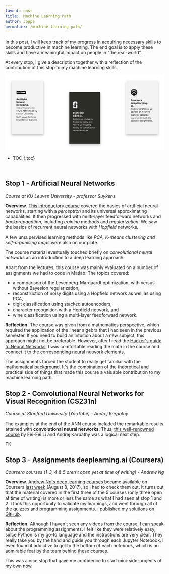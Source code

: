 ```yaml
---
layout: post
title:  Machine Learning Path
author: Joppe
permalink: /machine-learning-path/ 
---
```


<div class="post-intro">
<p>
In this post, I will keep track of my progress in acquiring necessary skills to become productive in machine learning.
The end goal is to apply these skills and have a meaningful impact on people in "the real-world".
</p>
<p>
At every stop, I give a description together with a reflection of the contribution of this stop to my machine learning skills. 
</p>
</div>

<div class="post-line"></div>

![](/assets/machine-learning-path.png)
<br/>
* TOC
{:toc}

<br/>
<div class="post-line"></div>

## Stop 1 - Artificial Neural Networks
_Course at KU Leuven University - professor Suykens_

**Overview**. [This introductory course](https://onderwijsaanbod.kuleuven.be/syllabi/e/H02C4AE.htm#activetab=doelstellingen_idp1338320) 
covered the basics of artificial neural networks, 
starting with a *perceptron* and its universal approximating capabalities.
It then progressed with multi-layer feedforward networks and *backpropagation*,
including *training* methods and *regularization*.
We saw the basics of recurrent neural networks with *Hopfield* networks.

A few unsupervised learning methods like *PCA, K-means clustering and self-organising maps* were also on our plate.

The course material eventually touched briefly on *convolutional neural networks* 
as an introduction to a deep learning approach.

Apart from the lectures, this course was mainly evaluated on a number of assignments we had to code in Matlab.
The topics covered:
- a comparison of the Levenberg-Marquardt optimization, with versus without Bayesion regularization,
- reconstruction of noisy digits using a Hopfield network as well as using PCA,
- digit classification using stacked autoencoders,
- character recognition with a Hopfield network, and
- wine classification using a multi-layer feedforward network.

**Reflection.** The course was given from a mathematics perspective, 
which required the application of the linear algebra that I had seen in the previous semester.
If you need to build an intuition about a new subject, this approach might not be preferable. 
However, after I read the [Hacker's guide to Neural Networks](http://karpathy.github.io/neuralnets/),
I was comfortable reading the math in the course and connect it to the corresponding neural network elements.

The assignments forced the student to really get familiar with the mathematical background.
It's the combination of the theoretical and practical side of things that made this course 
a valuable contribution to my machine learning path.

## Stop 2 - Convolutional Neural Networks for Visual Recognition (CS231n)
_Course at Stanford University (YouTube) - Andrej Karpathy_

The examples at the end of the ANN course included the remarkable results attained with **convolutional neural networks**.
Thus, [this well-renowned course](http://cs231n.stanford.edu) by Fei-Fei Li and Andrej Karpathy was a logical next step.

TK

## Stop 3 - Assignments deeplearning.ai (Coursera)
_Coursera courses (1-3, 4 & 5 aren't open yet at time of writing) - Andrew Ng_

**Overview.** [Andrew Ng's deep learning courses](https://www.coursera.org/specializations/deep-learning) became available on Coursera [last week](https://twitter.com/AndrewYNg/status/894994683931148288) (August 8, 2017), so I had to check them out. It turns out that the material covered in the first three of the 5 courses (only three open at time of writing) is more or less the same as what I had seen at stop 1 and 2. I took this opportunity to validate my learnings, and went through all of the quizzes and programming assignments. I published my solutions [on GitHub](https://github.com/jppgks/coursera-deeplearning.ai).

**Reflection.** Although I haven't seen any videos from the course, I can speak about the programming assignments. I felt like they were relatively easy, since Python is my go-to language and the instructions are very clear. They really take you by the hand and guide you through each Jupyter Notebook. I even found it addictive to get to the bottom of each notebook, which is an admirable feat by the team behind these courses.

This was a nice stop that gave me confidence to start mini-side-projects of my own now.
